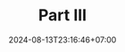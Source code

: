 ---
weight: 2200
title: "Part III"
description: "Creational Patterns"
icon: "article"
date: "2024-08-13T23:16:46+07:00"
lastmod: "2024-08-13T23:16:46+07:00"
draft: false
toc: true
---